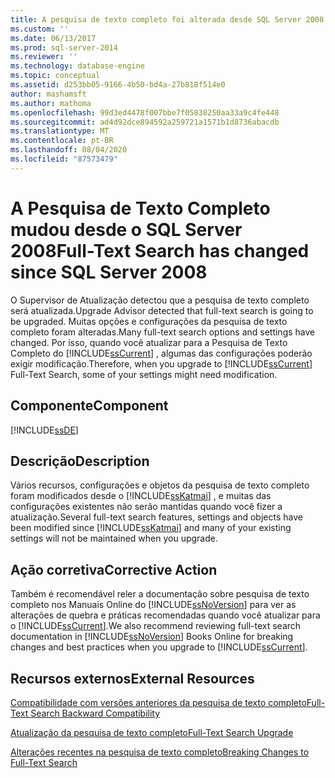 ```yaml
---
title: A pesquisa de texto completo foi alterada desde SQL Server 2008 | Microsoft Docs
ms.custom: ''
ms.date: 06/13/2017
ms.prod: sql-server-2014
ms.reviewer: ''
ms.technology: database-engine
ms.topic: conceptual
ms.assetid: d253bb05-9166-4b50-bd4a-27b818f514e0
author: mashamsft
ms.author: mathoma
ms.openlocfilehash: 99d3ed4478f007bbe7f05838250aa33a9c4fe448
ms.sourcegitcommit: ad4d92dce894592a259721a1571b1d8736abacdb
ms.translationtype: MT
ms.contentlocale: pt-BR
ms.lasthandoff: 08/04/2020
ms.locfileid: "87573479"
---
```

# <a name="full-text-search-has-changed-since-sql-server-2008"></a><span data-ttu-id="eb0b8-102">A Pesquisa de Texto Completo mudou desde o SQL Server 2008</span><span class="sxs-lookup"><span data-stu-id="eb0b8-102">Full-Text Search has changed since SQL Server 2008</span></span>
  <span data-ttu-id="eb0b8-103">O Supervisor de Atualização detectou que a pesquisa de texto completo será atualizada.</span><span class="sxs-lookup"><span data-stu-id="eb0b8-103">Upgrade Advisor detected that full-text search is going to be upgraded.</span></span> <span data-ttu-id="eb0b8-104">Muitas opções e configurações da pesquisa de texto completo foram alteradas.</span><span class="sxs-lookup"><span data-stu-id="eb0b8-104">Many full-text search options and settings have changed.</span></span> <span data-ttu-id="eb0b8-105">Por isso, quando você atualizar para a Pesquisa de Texto Completo do [!INCLUDE[ssCurrent](../../includes/sscurrent-md.md)] , algumas das configurações poderão exigir modificação.</span><span class="sxs-lookup"><span data-stu-id="eb0b8-105">Therefore, when you upgrade to [!INCLUDE[ssCurrent](../../includes/sscurrent-md.md)] Full-Text Search, some of your settings might need modification.</span></span>  
  
## <a name="component"></a><span data-ttu-id="eb0b8-106">Componente</span><span class="sxs-lookup"><span data-stu-id="eb0b8-106">Component</span></span>  
 [!INCLUDE[ssDE](../../includes/ssde-md.md)]  
  
## <a name="description"></a><span data-ttu-id="eb0b8-107">Descrição</span><span class="sxs-lookup"><span data-stu-id="eb0b8-107">Description</span></span>  
 <span data-ttu-id="eb0b8-108">Vários recursos, configurações e objetos da pesquisa de texto completo foram modificados desde o [!INCLUDE[ssKatmai](../../includes/sskatmai-md.md)] , e muitas das configurações existentes não serão mantidas quando você fizer a atualização.</span><span class="sxs-lookup"><span data-stu-id="eb0b8-108">Several full-text search features, settings and objects have been modified since [!INCLUDE[ssKatmai](../../includes/sskatmai-md.md)] and many of your existing settings will not be maintained when you upgrade.</span></span>  
  
## <a name="corrective-action"></a><span data-ttu-id="eb0b8-109">Ação corretiva</span><span class="sxs-lookup"><span data-stu-id="eb0b8-109">Corrective Action</span></span>  
 <span data-ttu-id="eb0b8-110">Também é recomendável reler a documentação sobre pesquisa de texto completo nos Manuais Online do [!INCLUDE[ssNoVersion](../../includes/ssnoversion-md.md)] para ver as alterações de quebra e práticas recomendadas quando você atualizar para o [!INCLUDE[ssCurrent](../../includes/sscurrent-md.md)].</span><span class="sxs-lookup"><span data-stu-id="eb0b8-110">We also recommend reviewing full-text search documentation in [!INCLUDE[ssNoVersion](../../includes/ssnoversion-md.md)] Books Online for breaking changes and best practices when you upgrade to [!INCLUDE[ssCurrent](../../includes/sscurrent-md.md)].</span></span>  
  
## <a name="external-resources"></a><span data-ttu-id="eb0b8-111">Recursos externos</span><span class="sxs-lookup"><span data-stu-id="eb0b8-111">External Resources</span></span>  
 [<span data-ttu-id="eb0b8-112">Compatibilidade com versões anteriores da pesquisa de texto completo</span><span class="sxs-lookup"><span data-stu-id="eb0b8-112">Full-Text Search Backward Compatibility</span></span>](../../../2014/database-engine/full-text-search-backward-compatibility.md)  
  
 [<span data-ttu-id="eb0b8-113">Atualização da pesquisa de texto completo</span><span class="sxs-lookup"><span data-stu-id="eb0b8-113">Full-Text Search Upgrade</span></span>](https://go.microsoft.com/fwlink/?LinkId=112291)  
  
 [<span data-ttu-id="eb0b8-114">Alterações recentes na pesquisa de texto completo</span><span class="sxs-lookup"><span data-stu-id="eb0b8-114">Breaking Changes to Full-Text Search</span></span>](../../../2014/database-engine/breaking-changes-to-full-text-search.md)  
  
  
